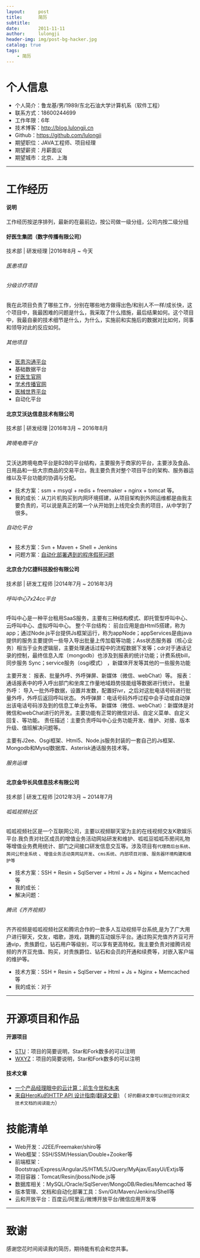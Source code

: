 ```yaml
---
layout:     post
title:      简历
subtitle:   
date:       2011-11-11
author:     lulongji
header-img: img/post-bg-hacker.jpg
catalog: true
tags:
    - 简历
---
```



# 个人信息

 - 个人简介：鲁龙基/男/1989/东北石油大学计算机系（软件工程）
 - 联系方式：18600244699 
 - 工作年限：6年
 - 技术博客：http://blog.lulongji.cn
 - Github：https://github.com/lulongji
 - 期望职位：JAVA工程师、项目经理
 - 期望薪资：月薪面议
 - 期望城市：北京、上海

---

# 工作经历

#### 说明
工作经历按逆序排列，最新的在最前边，按公司做一级分组，公司内按二级分组

#### 好医生集团（数字传播有限公司）
技术部 | 研发经理 |2016年8月 ~ 今天 

###### 医患项目 

###### 分级诊疗项目 
我在此项目负责了哪些工作，分别在哪些地方做得出色/和别人不一样/成长快，这个项目中，我最困难的问题是什么，我采取了什么措施，最后结果如何。这个项目中，我最自豪的技术细节是什么，为什么，实施前和实施后的数据对比如何，同事和领导对此的反应如何。


###### 其他项目

- [医患沟通平台]()
- 基础数据平台 
- [好医生官网](https://www.haoyisheng.com)
- [学术传播官网](http://xscb.haoyisheng.com)
- [医械世界平台](http://yx.haoyisheng.com) 
- 自动化平台

 
#### 北京艾沃达信息技术有限公司
技术部 | 研发经理 |2016年3月 ~ 2016年8月 

###### 跨境电商平台
艾沃达跨境电商平台是B2B的平台结构，主要服务于商家的平台，主要涉及食品、日用品和一些大宗商品的交易平台。我主要负责对整个项目平台的架构、服务器运维以及平台功能的协调与分配。

- 技术方案：ssm + msyql + redis + freemaker + nginx + tomcat 等。
- 我的成长：从刀片机购买到内网环境搭建，从项目架构到外网运维都是由我主要负责的，可以说是真正的第一个从开始到上线完全负责的项目，从中学到了很多。

###### 自动化平台
- 技术方案：Svn + Maven + Shell + Jenkins
- 问题方案：[自动化部署遇到的程序假死问题]() 
 
#### 北京合力亿捷科技股份有限公司 
技术部 | 研发工程师 |2014年7月 ~ 2016年3月

###### 呼叫中心7x24cc平台
 呼叫中心是一种平台租用SaaS服务，主要有三种结构模式、即托管型呼叫中心、云呼叫中心、虚拟呼叫中心。
 整个平台结构： 前台应用是由Html5搭建，称为app；通过Node.js平台提供Js框架运行，称为appNode；appServices是由java提供的服务主要提供一些导入导出批量上传加载等功能；Ass状态服务器（核心业务）相当于业务逻辑层，主要处理通话过程中的流程数据下发等；cdr对于通话记录的控制，最终信息入库（mongodb）也涉及到报表的统计功能；计费系统bill，同步服务 Sync；service服务（osgi模式） ，新媒体开发等其他的一些服务功能

 主要开发：
      报表、批量外呼、外呼弹屏、新媒体（微信、webChat）等。
      报表：通话报表中的呼入呼出部门和坐席工作量地域趋势技能组等数据进行统计。
      批量外呼： 导入一批外呼数据，设置并发数，配置好ivr，之后对这批电话号码进行批量外呼，外呼后返回呼叫状态。
     外呼弹屏：电话号码外呼过程中会手动或自动弹出该电话号码涉及到的信息工单业务等。
      新媒体（微信、webChat）：新媒体是对微信和webChat进行的开发。主要功能有正常的微信对话、自定义菜单、自定义回复、等功能。
责任描述：主要负责呼叫中心业务功能开发、维护、对接、版本升级、值班解决问题等。

主要有J2ee、Osgi框架、Html5、Node.js服务封装的一套自己的Js框架、Mongodb和Mysql数据库、Asterisk通话服务技术等。

###### 服务运维




#### 北京金华长风信息技术有限公司
技术部 | 研发工程师 |2012年3月 ~ 2014年7月 

###### 呱呱视频社区
呱呱视频社区是一个互联网公司，主要以视频聊天室为主的在线视频交友K歌娱乐平台.我负责对社区成员的增值业务活动网站研发和维护、呱呱豆呱呱币房间礼物等增值业务费用统计、部门之间接口研发信息交互等。涉及项目有```代理商后台系统```、```房间公积金系统``` 、```增值业务活动类网站开发```、```cms系统```、```内部项目对接```、```服务器环境构建和维护等```

- 技术方案：SSH + Resin + SqlServer + Html + Js + Nginx + Memcached等
- 我的成长：
- 解决问题：


###### 腾讯《齐齐视频》
齐齐视频是呱呱视频社区和腾讯合作的一款多人互动视频平台系统,是为了广大用户进行聊天，交友，唱歌，游戏，跳舞的互动娱乐平台。通过购买充值齐齐豆可开通vip，贵族爵位，钻石用户等级别，可以享有更高特权。我主要负责对接腾讯视频的齐齐豆充值、购买，对贵族爵位、钻石和会员的开通和续费等，对嵌入客户端的维护等。

- 技术方案：SSH + Resin + SqlServer + Html + Js + Nginx + Memcached等
- 我的成长：对于




---

# 开源项目和作品

#### 开源项目

 - [STU](http://github.com/yourname/projectname)：项目的简要说明，Star和Fork数多的可以注明
 - [WXYZ](http://github.com/yourname/projectname)：项目的简要说明，Star和Fork数多的可以注明

#### 技术文章

- [一个产品经理眼中的云计算：前生今世和未来](http://get.jobdeer.com/706.get)
- [来自HeroKu的HTTP API 设计指南(翻译文章)](http://get.jobdeer.com/343.get) （ ```好的翻译文章可以侧证你对英文技术文档的阅读能力```）


# 技能清单

- Web开发：J2EE/Freemaker/shiro等
- Web框架：SSH/SSM/Hessian/Double+Zooker等
- 前端框架：Bootstrap/Express/AngularJS/HTML5/JQuery/MyAjax/EasyUi/Extjs等
- 项目容器：Tomcat/Resin/jboss/Node.js等
- 数据库相关：MySQL/Oracle/SqlServer/MongoDB/Redies/Memcached 等
- 版本管理、文档和自动化部署工具：Svn/Git/Maven/Jenkins/Shell等
- 云和开放平台：百度云/阿里云/微博开放平台/微信应用开发等

---

# 致谢

感谢您花时间阅读我的简历，期待能有机会和您共事。

